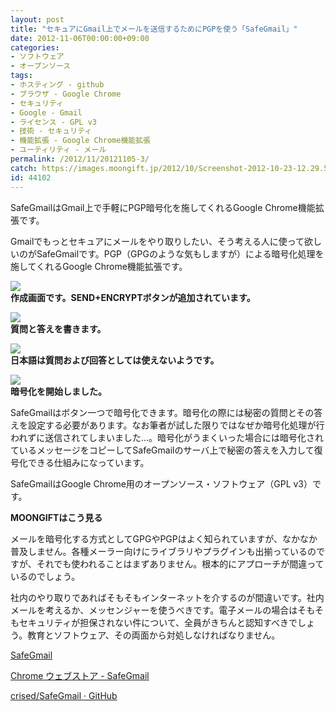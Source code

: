 ```yaml
---
layout: post
title: "セキュアにGmail上でメールを送信するためにPGPを使う「SafeGmail」"
date: 2012-11-06T00:00:00+09:00
categories:
- ソフトウェア
- オープンソース
tags: 
- ホスティング - github
- ブラウザ - Google Chrome
- セキュリティ
- Google - Gmail
- ライセンス - GPL v3
- 技術 - セキュリティ
- 機能拡張 - Google Chrome機能拡張
- ユーティリティ - メール
permalink: /2012/11/20121105-3/
catch: https://images.moongift.jp/2012/10/Screenshot-2012-10-23-12.29.59_thumb.png
id: 44102
---
```

SafeGmailはGmail上で手軽にPGP暗号化を施してくれるGoogle Chrome機能拡張です。

  

Gmailでもっとセキュアにメールをやり取りしたい、そう考える人に使って欲しいのがSafeGmailです。PGP（GPGのような気もしますが）による暗号化処理を施してくれるGoogle Chrome機能拡張です。

  

[![](https://images.moongift.jp/2012/10/Screenshot-2012-10-23-12.25.23_thumb.png)](https://images.moongift.jp/2012/10/Screenshot-2012-10-23-12.25.23.png)  
**作成画面です。SEND+ENCRYPTボタンが追加されています。**

  

[![](https://images.moongift.jp/2012/10/Screenshot-2012-10-23-12.25.29_thumb.png)](https://images.moongift.jp/2012/10/Screenshot-2012-10-23-12.25.29.png)  
**質問と答えを書きます。**

  

[![](https://images.moongift.jp/2012/10/Screenshot-2012-10-23-12.29.59_thumb.png)](https://images.moongift.jp/2012/10/Screenshot-2012-10-23-12.29.59.png)  
**日本語は質問および回答としては使えないようです。**

  

[![](https://images.moongift.jp/2012/10/Screenshot-2012-10-23-12.30.16_thumb.png)](https://images.moongift.jp/2012/10/Screenshot-2012-10-23-12.30.16.png)  
**暗号化を開始しました。**

  

SafeGmailはボタン一つで暗号化できます。暗号化の際には秘密の質問とその答えを設定する必要があります。なお筆者が試した限りではなぜか暗号化処理が行われずに送信されてしまいました…。暗号化がうまくいった場合には暗号化されているメッセージをコピーしてSafeGmailのサーバ上で秘密の答えを入力して復号化できる仕組みになっています。

  

SafeGmailはGoogle Chrome用のオープンソース・ソフトウェア（GPL v3）です。

  
  
  

**MOONGIFTはこう見る**

  

メールを暗号化する方式としてGPGやPGPはよく知られていますが、なかなか普及しません。各種メーラー向けにライブラリやプラグインも出揃っているのですが、それでも使われることはまずありません。根本的にアプローチが間違っているのでしょう。

  

社内のやり取りであればそもそもインターネットを介するのが間違いです。社内メールを考えるか、メッセンジャーを使うべきです。電子メールの場合はそもそもセキュリティが担保されない件について、全員がきちんと認知すべきでしょう。教育とソフトウェア、その両面から対処しなければなりません。

  

[SafeGmail](http://safegmail.com/)

  

[Chrome ウェブストア - SafeGmail](https://chrome.google.com/webstore/detail/safegmail/lmjkmpdndmbieflefonjgnnfimmkbedf)

  

[crised/SafeGmail · GitHub](https://github.com/crised/SafeGmail)

